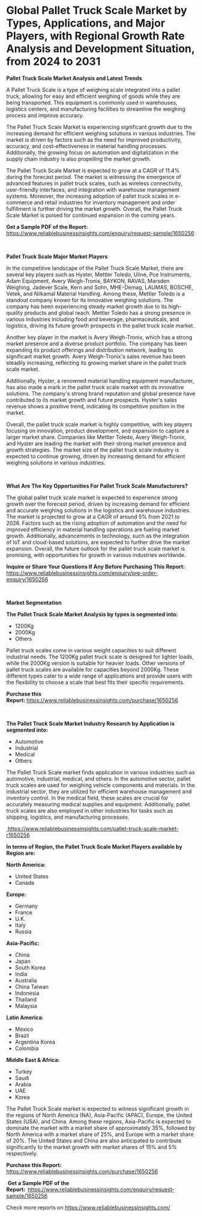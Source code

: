 <p><h1>Global Pallet Truck Scale Market by Types, Applications, and Major Players, with Regional Growth Rate Analysis and Development Situation, from 2024 to 2031</h1></p><p><strong>Pallet Truck Scale Market Analysis and Latest Trends</strong></p>
<p><p>A Pallet Truck Scale is a type of weighing scale integrated into a pallet truck, allowing for easy and efficient weighing of goods while they are being transported. This equipment is commonly used in warehouses, logistics centers, and manufacturing facilities to streamline the weighing process and improve accuracy.</p><p>The Pallet Truck Scale Market is experiencing significant growth due to the increasing demand for efficient weighing solutions in various industries. The market is driven by factors such as the need for improved productivity, accuracy, and cost-effectiveness in material handling processes. Additionally, the growing focus on automation and digitalization in the supply chain industry is also propelling the market growth.</p><p>The Pallet Truck Scale Market is expected to grow at a CAGR of 11.4% during the forecast period. The market is witnessing the emergence of advanced features in pallet truck scales, such as wireless connectivity, user-friendly interfaces, and integration with warehouse management systems. Moreover, the increasing adoption of pallet truck scales in e-commerce and retail industries for inventory management and order fulfillment is further driving the market growth. Overall, the Pallet Truck Scale Market is poised for continued expansion in the coming years.</p></p>
<p><strong>Get a Sample PDF of the Report:&nbsp;</strong> <a href="https://www.reliablebusinessinsights.com/enquiry/request-sample/1650256">https://www.reliablebusinessinsights.com/enquiry/request-sample/1650256</a></p>
<p>&nbsp;</p>
<p><strong>Pallet Truck Scale Major Market Players</strong></p>
<p><p>In the competitive landscape of the Pallet Truck Scale Market, there are several key players such as Hyster, Mettler Toledo, Uline, Pce Instruments, Adam Equipment, Avery Weigh-Tronix, BAYKON, RAVAS, Marsden Weighing, Jadever Scale, Kern and Sohn, MHE-Demag, LAUMAS, BOSCHE, Vetek, and Nilkamal Material Handling. Among these, Mettler Toledo is a standout company known for its innovative weighing solutions. The company has been experiencing steady market growth due to its high-quality products and global reach. Mettler Toledo has a strong presence in various industries including food and beverage, pharmaceuticals, and logistics, driving its future growth prospects in the pallet truck scale market.</p><p>Another key player in the market is Avery Weigh-Tronix, which has a strong market presence and a diverse product portfolio. The company has been expanding its product offerings and distribution network, leading to significant market growth. Avery Weigh-Tronix's sales revenue has been steadily increasing, reflecting its growing market share in the pallet truck scale market.</p><p>Additionally, Hyster, a renowned material handling equipment manufacturer, has also made a mark in the pallet truck scale market with its innovative solutions. The company's strong brand reputation and global presence have contributed to its market growth and future prospects. Hyster's sales revenue shows a positive trend, indicating its competitive position in the market.</p><p>Overall, the pallet truck scale market is highly competitive, with key players focusing on innovation, product development, and expansion to capture a larger market share. Companies like Mettler Toledo, Avery Weigh-Tronix, and Hyster are leading the market with their strong market presence and growth strategies. The market size of the pallet truck scale industry is expected to continue growing, driven by increasing demand for efficient weighing solutions in various industries.</p></p>
<p>&nbsp;</p>
<p><strong>What Are The Key Opportunities For Pallet Truck Scale Manufacturers?</strong></p>
<p><p>The global pallet truck scale market is expected to experience strong growth over the forecast period, driven by increasing demand for efficient and accurate weighing solutions in the logistics and warehouse industries. The market is projected to grow at a CAGR of around 5% from 2021 to 2026. Factors such as the rising adoption of automation and the need for improved efficiency in material handling operations are fueling market growth. Additionally, advancements in technology, such as the integration of IoT and cloud-based solutions, are expected to further drive the market expansion. Overall, the future outlook for the pallet truck scale market is promising, with opportunities for growth in various industries worldwide.</p></p>
<p><strong>Inquire or Share Your Questions If Any Before Purchasing This Report:</strong> <a href="https://www.reliablebusinessinsights.com/enquiry/pre-order-enquiry/1650256">https://www.reliablebusinessinsights.com/enquiry/pre-order-enquiry/1650256</a></p>
<p>&nbsp;</p>
<p><strong>Market Segmentation</strong></p>
<p><strong>The Pallet Truck Scale Market Analysis by types is segmented into:</strong></p>
<p><ul><li>1200Kg</li><li>2000Kg</li><li>Others</li></ul></p>
<p><p>Pallet truck scales come in various weight capacities to suit different industrial needs. The 1200Kg pallet truck scale is designed for lighter loads, while the 2000Kg version is suitable for heavier loads. Other versions of pallet truck scales are available for capacities beyond 2000Kg. These different types cater to a wide range of applications and provide users with the flexibility to choose a scale that best fits their specific requirements.</p></p>
<p><strong>Purchase this Report:&nbsp;</strong><a href="https://www.reliablebusinessinsights.com/purchase/1650256">https://www.reliablebusinessinsights.com/purchase/1650256</a></p>
<p>&nbsp;</p>
<p><strong>The Pallet Truck Scale Market Industry Research by Application is segmented into:</strong></p>
<p><ul><li>Automotive</li><li>Industrial</li><li>Medical</li><li>Others</li></ul></p>
<p><p>The Pallet Truck Scale market finds application in various industries such as automotive, industrial, medical, and others. In the automotive sector, pallet truck scales are used for weighing vehicle components and materials. In the industrial sector, they are utilized for efficient warehouse management and inventory control. In the medical field, these scales are crucial for accurately measuring medical supplies and equipment. Additionally, pallet truck scales are also employed in other industries for tasks such as shipping, logistics, and manufacturing processes.</p></p>
<p><a href="https://www.reliablebusinessinsights.com/pallet-truck-scale-market-r1650256">&nbsp;https://www.reliablebusinessinsights.com/pallet-truck-scale-market-r1650256</a></p>
<p><strong>In terms of Region, the Pallet Truck Scale Market Players available by Region are:</strong></p>
<p>
    <p> <strong> North America: </strong>
        <ul>
            <li>United States</li>
            <li>Canada</li>
        </ul>
        </p> 
    <p> <strong> Europe: </strong>
        <ul>
            <li>Germany</li>
            <li>France</li>
            <li>U.K.</li>
            <li>Italy</li>
            <li>Russia</li>
        </ul>
        </p> 
    <p> <strong> Asia-Pacific: </strong>
        <ul>
            <li>China</li>
            <li>Japan</li>
            <li>South Korea</li>
            <li>India</li>
            <li>Australia</li>
            <li>China Taiwan</li>
            <li>Indonesia</li>
            <li>Thailand</li>
            <li>Malaysia</li>
        </ul>
        </p> 
    <p> <strong> Latin America: </strong>
        <ul>
            <li>Mexico</li>
            <li>Brazil</li>
            <li>Argentina Korea</li>
            <li>Colombia</li>
        </ul>
        </p> 
    <p> <strong> Middle East & Africa: </strong>
        <ul>
            <li>Turkey</li>
            <li>Saudi</li>
            <li>Arabia</li>
            <li>UAE</li>
            <li>Korea</li>
        </ul>
    </p>
    </p>
<p><p>The Pallet Truck Scale market is expected to witness significant growth in the regions of North America (NA), Asia-Pacific (APAC), Europe, the United States (USA), and China. Among these regions, Asia-Pacific is expected to dominate the market with a market share of approximately 35%, followed by North America with a market share of 25%, and Europe with a market share of 20%. The United States and China are also anticipated to contribute significantly to the market growth with market shares of 15% and 5% respectively.</p></p>
<p><strong>Purchase this Report: </strong><a href="https://www.reliablebusinessinsights.com/purchase/1650256">https://www.reliablebusinessinsights.com/purchase/1650256</a></p>
<p>&nbsp;<strong>Get a Sample PDF of the Report:&nbsp;&nbsp;</strong><a href="https://www.reliablebusinessinsights.com/enquiry/request-sample/1650256">https://www.reliablebusinessinsights.com/enquiry/request-sample/1650256</a></p>
<p><strong></strong></p>
<p>Check more reports on <a href="https://www.reliablebusinessinsights.com/">https://www.reliablebusinessinsights.com/</a></p>